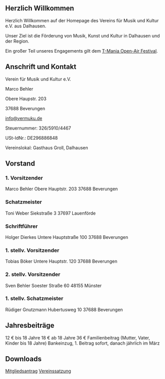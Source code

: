 ## Herzlich Willkommen

Herzlich Willkommen auf der Homepage des Vereins für Musik und Kultur e.V. aus Dalhausen.

Unser Ziel ist die Förderung von Musik, Kunst und Kultur in Dalhausen und der Region.

Ein großer Teil unseres Engagements gilt dem [T-Mania Open-Air Festival](t-mania.de).

## Anschrift und Kontakt

Verein für Musik und Kultur e.V.

Marco Behler

Obere Haupstr. 203

37688 Beverungen

info@vermuku.de

Steuernummer: 326/5910/4467

USt-IdNr.: DE296886848

Vereinslokal: Gasthaus Groll, Dalhausen

## Vorstand

### 1. Vorsitzender
Marco Behler
Obere Hauptstr. 203
37688 Beverungen

### Schatzmeister
Toni Weber
Siekstraße 3
37697 Lauenförde

### Schriftführer
Holger Dierkes
Untere Hauptstraße 100
37688 Beverungen

### 1. stellv. Vorsitzender
Tobias Böker
Untere Hauptstr. 120
37688 Beverungen

### 2. stellv. Vorsitzender
Sven Behler
Soester Straße 60
48155 Münster

### 1. stellv. Schatzmeister
Rüdiger Gnutzmann
Hubertusweg 10
37688 Beverungen

## Jahresbeiträge
12 € bis 18 Jahre
18 € ab 18 Jahre
36 € Familienbeitrag (Mutter, Vater, Kinder bis 18 Jahre)
Bankeinzug, 1. Beitrag sofort, danach jährlich im März

## Downloads

[Mitgliedsantrag](Mitgliedsantrag.pdf)
[Vereinssatzung](Vereinssatzung.pdf)